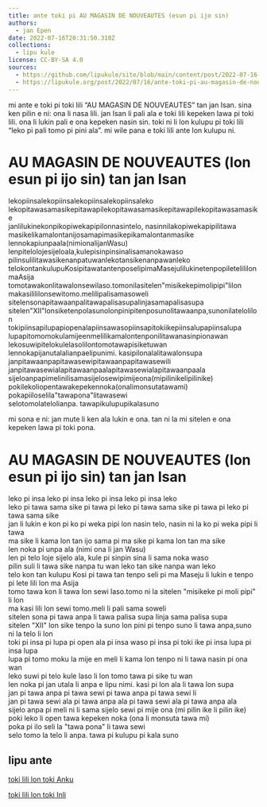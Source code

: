 ```yaml
---
title: ante toki pi AU MAGASIN DE NOUVEAUTES (esun pi ijo sin)
authors:
  - jan Epen
date: 2022-07-16T20:31:50.310Z
collections:
  - lipu kule
license: CC-BY-SA 4.0
sources:
  - https://github.com/lipukule/site/blob/main/content/post/2022-07-16-ante-toki-pi-au-magasin-de-nouveautes-esun-pi-ijo-sin.md
  - https://lipukule.org/post/2022/07/16/ante-toki-pi-au-magasin-de-nouveautes-esun-pi-ijo-sin/
---
```


mi ante e toki pi toki lili “AU MAGASIN DE NOUVEAUTES” tan jan Isan. sina ken pilin e ni: ona li nasa lili. jan Isan li pali ala e toki lili kepeken lawa pi toki lili. ona li lukin pali e ona kepeken nasin sin. toki ni li lon kulupu pi toki lili “leko pi pali tomo pi pini ala”. mi wile pana e toki lili ante lon kulupu ni.

# AU MAGASIN DE NOUVEAUTES (lon esun pi ijo sin) tan jan Isan

lekopiinsalekopiinsalekopiinsalekopiinsaleko  
lekopitawasamasikepitawapilekopitawasamasikepitawapilekopitawasamasike  
janlilukinekonpikopiwekapipilonnasintelo, nasinnilakopiwekapipilitawa  
masikelikamalontanijosamapimasikepikamalontanmasike  
lennokapiunpaala(nimionalijanWasu)  
lenpitelolojesijeloala,kulepisinpinsinalisamanokawaso  
pilinsulilitawasikenanpatuwanlekotansikenanpawanleko  
telokontankulupuKosipitawatantenposelipimaMasejulilukinetenpopiletelililonmaAsija  
tomotawakonlitawalonsewilaso.tomonilasitelen"misikekepimolipipi"lilon  
makasilililonsewitomo.melilipalisamasoweli  
sitelensonapitawaanpalitawapalisasupalinjasamapalisasupa  
sitelen"XII"lonsiketenpolasunolonpinipitenposunolitawaanpa,sunonilatelolilon  
tokipiinsapilupapiopenalapiinsawasopiinsapitokiikepiinsalupapiinsalupa  
lupapitomomokulamijeenmelilikamalontenponilitawanasinpionawan  
lekosuwipitelokulelasolilontomotawapisiketuwan  
lennokapijanutalalianpaelipunimi. kasipilonalalitawalonsupa  
janpitawaanpapitawasewipitawaanpapitawasewili  
janpitawasewialapitawaanpaalapitawasewialapitawaanpaala  
sijeloanpapimelinilisamasijelosewipimijeona(mipilinikelipilinike)  
pokilekoliopentawakepekennoka(onalimonsutatawami)  
pokapiiloselila"tawapona"litawasewi  
selotomolatelolianpa. tawapikulupupikalasuno

mi sona e ni: jan mute li ken ala lukin e ona. tan ni la mi sitelen e ona kepeken lawa pi toki pona.

# AU MAGASIN DE NOUVEAUTES (lon esun pi ijo sin) tan jan Isan

leko pi insa leko pi insa leko pi insa leko pi insa leko  
leko pi tawa sama sike pi tawa pi leko pi tawa sama sike pi tawa pi leko pi tawa sama sike  
jan li lukin e kon pi ko pi weka pipi lon nasin telo, nasin ni la ko pi weka pipi li tawa  
ma sike li kama lon tan ijo sama pi ma sike pi kama lon tan ma sike  
len noka pi unpa ala (nimi ona li jan Wasu)  
len pi telo loje sijelo ala, kule pi sinpin sina li sama noka waso  
pilin suli li tawa sike nanpa tu wan leko tan sike nanpa wan leko  
telo kon tan kulupu Kosi pi tawa tan tenpo seli pi ma Maseju li lukin e tenpo pi lete lili lon ma Asija  
tomo tawa kon li tawa lon sewi laso.tomo ni la sitelen "misikeke pi moli pipi" li lon  
ma kasi lili lon sewi tomo.meli li pali sama soweli  
sitelen sona pi tawa anpa li tawa palisa supa linja sama palisa supa  
sitelen "XII" lon sike tenpo la suno lon pini pi tenpo suno li tawa anpa,suno ni la telo li lon  
toki pi insa pi lupa pi open ala pi insa waso pi insa pi toki ike pi insa lupa pi insa lupa  
lupa pi tomo moku la mije en meli li kama lon tenpo ni li tawa nasin pi ona wan  
leko suwi pi telo kule laso li lon tomo tawa pi sike tu wan  
len noka pi jan utala li anpa e lipu nimi. kasi pi lon ala li tawa lon supa  
jan pi tawa anpa pi tawa sewi pi tawa anpa pi tawa sewi li  
jan pi tawa sewi ala pi tawa anpa ala pi tawa sewi ala pi tawa anpa ala  
sijelo anpa pi meli ni li sama sijelo sewi pi mije ona (mi pilin ike li pilin ike)  
poki leko li open tawa kepeken noka (ona li monsuta tawa mi)  
poka pi ilo seli la "tawa pona" li tawa sewi  
selo tomo la telo li anpa. tawa pi kulupu pi kala suno

## lipu ante

[toki lili lon toki Anku](https://ko.wikisource.org/wiki/%EA%B1%B4%EC%B6%95%EB%AC%B4%ED%95%9C%EC%9C%A1%EB%A9%B4%EA%B0%81%EC%B2%B4/AU_MAGASIN_DE_NOUVEAUTES)

[toki lili lon toki Inli](https://en.wikisource.org/wiki/Translation:Architectonic_Infinite_Cube/AU_MAGASIN_DE_NOUVEAUTES)
